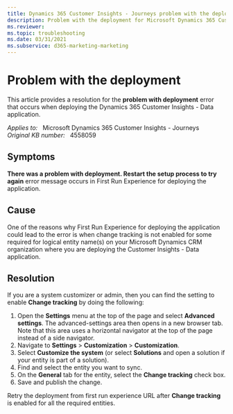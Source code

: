 ```yaml
---
title: Dynamics 365 Customer Insights - Journeys problem with the deployment
description: Problem with the deployment for Microsoft Dynamics 365 Customer Insights - Journeys application. Provides a resolution.
ms.reviewer: 
ms.topic: troubleshooting
ms.date: 03/31/2021
ms.subservice: d365-marketing-marketing
---
```

# Problem with the deployment

This article provides a resolution for the **problem with deployment** error that occurs when deploying the Dynamics 365 Customer Insights - Data application.

_Applies to:_ &nbsp; Microsoft Dynamics 365 Customer Insights - Journeys  
_Original KB number:_ &nbsp; 4558059

## Symptoms

**There was a problem with deployment. Restart the setup process to try again** error message occurs in First Run Experience for deploying the application.

## Cause

One of the reasons why First Run Experience for deploying the application could lead to the error is when change tracking is not enabled for some required for logical entity name(s) on your Microsoft Dynamics CRM organization where you are deploying the Customer Insights - Data application.

## Resolution

If you are a system customizer or admin, then you can find the setting to enable **Change tracking** by doing the following:

1. Open the **Settings** menu at the top of the page and select **Advanced settings**. The advanced-settings area then opens in a new browser tab. Note that this area uses a horizontal navigator at the top of the page instead of a side navigator.
2. Navigate to **Settings** > **Customization** > **Customization**.
3. Select **Customize the system** (or select **Solutions** and open a solution if your entity is part of a solution).
4. Find and select the entity you want to sync.
5. On the **General** tab for the entity, select the **Change tracking** check box.
6. Save and publish the change.

Retry the deployment from first run experience URL after **Change tracking** is enabled for all the required entities.
